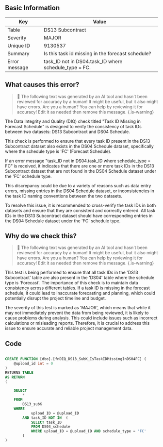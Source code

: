 ## Basic Information
| Key         | Value          |
|-------------|----------------|
| Table       | DS13 Subcontract |
| Severity    | MAJOR |
| Unique ID   | 9130537   |
| Summary     | Is this task id missing in the forecast schedule? |
| Error message | task_ID not in DS04.task_ID where schedule_type = FC. |

## What causes this error?

> :robot: The following text was generated by an AI tool and hasn't been reviewed for accuracy by a human! It might be useful, but it also might have errors. Are you a human? You can help by reviewing it for accuracy! Edit it as needed then remove this message.
{.is-warning}

The Data Integrity and Quality (DIQ) check titled "Task ID Missing in Forecast Schedule" is designed to verify the consistency of task IDs between two datasets: DS13 Subcontract and DS04 Schedule. 

This check is performed to ensure that every task ID present in the DS13 Subcontract dataset also exists in the DS04 Schedule dataset, specifically where the schedule type is 'FC' (Forecast Schedule). 

If an error message "task_ID not in DS04.task_ID where schedule_type = FC" is received, it indicates that there are one or more task IDs in the DS13 Subcontract dataset that are not found in the DS04 Schedule dataset under the 'FC' schedule type. 

This discrepancy could be due to a variety of reasons such as data entry errors, missing entries in the DS04 Schedule dataset, or inconsistencies in the task ID naming conventions between the two datasets. 

To resolve this issue, it is recommended to cross-verify the task IDs in both datasets and ensure that they are consistent and correctly entered. All task IDs in the DS13 Subcontract dataset should have corresponding entries in the DS04 Schedule dataset under the 'FC' schedule type.
## Why do we check this?

> :robot: The following text was generated by an AI tool and hasn't been reviewed for accuracy by a human! It might be useful, but it also might have errors. Are you a human? You can help by reviewing it for accuracy! Edit it as needed then remove this message.
{.is-warning}

This test is being performed to ensure that all task IDs in the 'DS13 Subcontract' table are also present in the 'DS04' table where the schedule type is 'Forecast'. The importance of this check is to maintain data consistency across different tables. If a task ID is missing in the forecast schedule, it could lead to inaccurate forecasting and planning, which could potentially disrupt the project timeline and budget.

The severity of this test is marked as 'MAJOR', which means that while it may not immediately prevent the data from being reviewed, it is likely to cause problems during analysis. This could include issues such as incorrect calculations or misleading reports. Therefore, it is crucial to address this issue to ensure accurate and reliable project management data.
## Code

```sql

CREATE FUNCTION [dbo].[fnDIQ_DS13_SubK_IsTaskIDMissingInDS04FC] (
	@upload_id int = 0
)
RETURNS TABLE
AS RETURN
(
	
	SELECT
		*
	FROM 
		DS13_subK
	WHERE 
			upload_ID = @upload_ID 
		AND task_ID NOT IN  (
			SELECT task_ID
			FROM DS04_schedule
			WHERE upload_ID = @upload_ID AND schedule_type = 'FC'
		)
)
```
